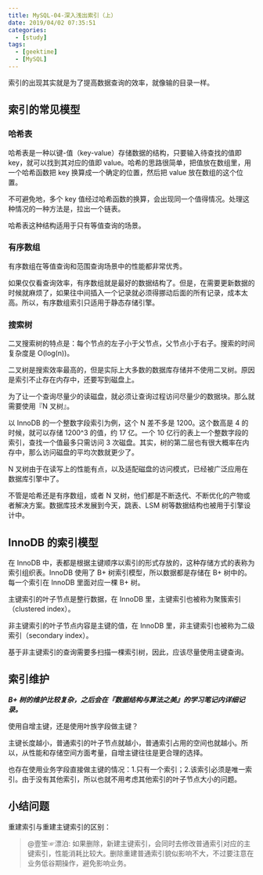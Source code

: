 ```yaml
---
title: MySQL-04-深入浅出索引（上）
date: 2019/04/02 07:35:51
categories: 
  - [study]
tags: 
  - [geektime]
  - [MySQL]
---
```


索引的出现其实就是为了提高数据查询的效率，就像输的目录一样。

<!-- more -->

## 索引的常见模型

### 哈希表

哈希表是一种以键-值（key-value）存储数据的结构，只要输入待查找的值即 key，就可以找到其对应的值即 value。哈希的思路很简单，把值放在数组里，用一个哈希函数把 key 换算成一个确定的位置，然后把 value 放在数组的这个位置。

不可避免地，多个 key 值经过哈希函数的换算，会出现同一个值得情况。处理这种情况的一种方法是，拉出一个链表。

哈希表这种结构适用于只有等值查询的场景。

### 有序数组

有序数组在等值查询和范围查询场景中的性能都非常优秀。

如果仅仅看查询效率，有序数组就是最好的数据结构了。但是，在需要更新数据的时候就麻烦了，如果往中间插入一个记录就必须得挪动后面的所有记录，成本太高。所以，有序数组索引只适用于静态存储引擎。

### 搜索树

二叉搜索树的特点是：每个节点的左子小于父节点，父节点小于右子。搜索的时间复杂度是 O(log(n))。

二叉树是搜索效率最高的，但是实际上大多数的数据库存储并不使用二叉树。原因是索引不止存在内存中，还要写到磁盘上。

为了让一个查询尽量少的读磁盘，就必须让查询过程访问尽量少的数据块。那么就需要使用『N 叉树』。

以 InnoDB 的一个整数字段索引为例，这个 N 差不多是 1200。这个数高是 4 的时候，就可以存储 1200^3 的值，约 17 亿。一个 10 亿行的表上一个整数字段的索引，查找一个值最多只需访问 3 次磁盘。其实，树的第二层也有很大概率在内存中，那么访问磁盘的平均次数就更少了。

N 叉树由于在读写上的性能有点，以及适配磁盘的访问模式，已经被广泛应用在数据库引擎中了。

不管是哈希还是有序数组，或者 N 叉树，他们都是不断迭代、不断优化的产物或者解决方案。数据库技术发展到今天，跳表、LSM 树等数据结构也被用于引擎设计中。

## InnoDB 的索引模型

在 InnoDB 中，表都是根据主键顺序以索引的形式存放的，这种存储方式的表称为索引组织表。InnoDB 使用了 B+ 树索引模型，所以数据都是存储在 B+ 树中的。每一个索引在 InnoDB 里面对应一棵 B+ 树。

主键索引的叶子节点是整行数据，在 InnoDB 里，主键索引也被称为聚簇索引（clustered index）。

非主键索引的叶子节点内容是主键的值，在 InnoDB 里，非主键索引也被称为二级索引（secondary index）。

基于非主键索引的查询需要多扫描一棵索引树，因此，应该尽量使用主键查询。

## 索引维护

***B+ 树的维护比较复杂，之后会在『数据结构与算法之美』的学习笔记内详细记录。***

使用自增主键，还是使用叶族字段做主键？

主键长度越小，普通索引的叶子节点就越小，普通索引占用的空间也就越小。所以，从性能和存储空间方面考量，自增主键往往是更合理的选择。

也存在使用业务字段直接做主键的情况：1.只有一个索引；2.该索引必须是唯一索引。由于没有其他索引，所以也就不用考虑其他索引的叶子节点大小的问题。

## 小结问题


重建索引与重建主键索引的区别：

> @壹笙☞漂泊: 如果删除，新建主键索引，会同时去修改普通索引对应的主键索引，性能消耗比较大。删除重建普通索引貌似影响不大，不过要注意在业务低谷期操作，避免影响业务。
